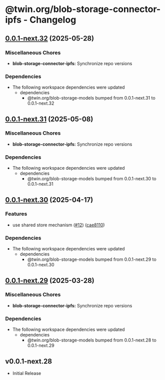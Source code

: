 # @twin.org/blob-storage-connector-ipfs - Changelog

## [0.0.1-next.32](https://github.com/twinfoundation/blob-storage/compare/blob-storage-connector-ipfs-v0.0.1-next.31...blob-storage-connector-ipfs-v0.0.1-next.32) (2025-05-28)


### Miscellaneous Chores

* **blob-storage-connector-ipfs:** Synchronize repo versions


### Dependencies

* The following workspace dependencies were updated
  * dependencies
    * @twin.org/blob-storage-models bumped from 0.0.1-next.31 to 0.0.1-next.32

## [0.0.1-next.31](https://github.com/twinfoundation/blob-storage/compare/blob-storage-connector-ipfs-v0.0.1-next.30...blob-storage-connector-ipfs-v0.0.1-next.31) (2025-05-08)


### Miscellaneous Chores

* **blob-storage-connector-ipfs:** Synchronize repo versions


### Dependencies

* The following workspace dependencies were updated
  * dependencies
    * @twin.org/blob-storage-models bumped from 0.0.1-next.30 to 0.0.1-next.31

## [0.0.1-next.30](https://github.com/twinfoundation/blob-storage/compare/blob-storage-connector-ipfs-v0.0.1-next.29...blob-storage-connector-ipfs-v0.0.1-next.30) (2025-04-17)


### Features

* use shared store mechanism ([#12](https://github.com/twinfoundation/blob-storage/issues/12)) ([cae8110](https://github.com/twinfoundation/blob-storage/commit/cae8110681847a1ac4fcac968b8196694e49c320))


### Dependencies

* The following workspace dependencies were updated
  * dependencies
    * @twin.org/blob-storage-models bumped from 0.0.1-next.29 to 0.0.1-next.30

## [0.0.1-next.29](https://github.com/twinfoundation/blob-storage/compare/blob-storage-connector-ipfs-v0.0.1-next.28...blob-storage-connector-ipfs-v0.0.1-next.29) (2025-03-28)


### Miscellaneous Chores

* **blob-storage-connector-ipfs:** Synchronize repo versions


### Dependencies

* The following workspace dependencies were updated
  * dependencies
    * @twin.org/blob-storage-models bumped from 0.0.1-next.28 to 0.0.1-next.29

## v0.0.1-next.28

- Initial Release
